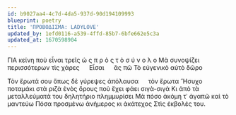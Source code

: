 ```yaml
---
id: b9027aa4-4c7d-4da5-937d-90d194109993
blueprint: poetry
title: 'ΠΡΟΒΟΔΙΣΜΑ: LADYLOVE'
updated_by: 1efd0116-a539-4ffd-85b7-6bfe662e5c3a
updated_at: 1670598904
---
```

ΓΙΑ κείνη ποὺ εἶναι τρεῖς   ὡ ς   π ρ ὸ ς   τ ὸ   σ ύ ν ο λ ο
Μὰ συνοψίζει περισσότερων τὶς χάρες &emsp; Εἶσαι &emsp; ἂς πῶ
Τὸ εὐγενικὸ αὐτὸ δῶρο
    
Τὸν ἔρωτά σου ὅπως δὲ γύρεψες ἀπόλαυσα &emsp; τὸν ἔρωτα
῞Ησυχο ποταμάκι στὰ ριζὰ ἑνὸς ὄρους ποὺ ἔχει φάει σιγὰ-σιγὰ
Κι ἀπὸ τὰ μεταλλεύματά του δηλητήριο πλημμυρίσει
Μὰ πόσο ἀκόμη τ᾿ ἀγαπῶ καὶ τὸ μαντεύω
Πόσα προσμένω ἀνήμερος κι ἀκάτεχος
Στὶς ἐκβολές του.